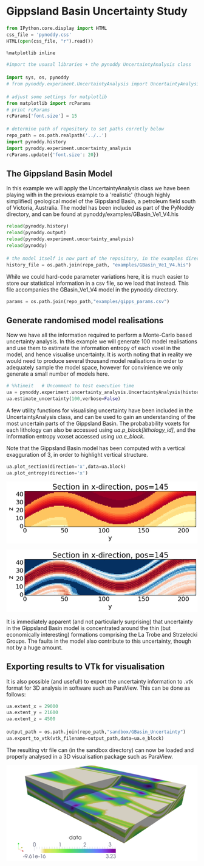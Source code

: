 
Gippsland Basin Uncertainty Study
================


```python
from IPython.core.display import HTML
css_file = 'pynoddy.css'
HTML(open(css_file, "r").read())
```




<link href='http://fonts.googleapis.com/css?family=Alegreya+Sans:100,300,400,500,700,800,900,100italic,300italic,400italic,500italic,700italic,800italic,900italic' rel='stylesheet' type='text/css'>
<link href='http://fonts.googleapis.com/css?family=Arvo:400,700,400italic' rel='stylesheet' type='text/css'>
<link href='http://fonts.googleapis.com/css?family=PT+Mono' rel='stylesheet' type='text/css'>
<link href='http://fonts.googleapis.com/css?family=Shadows+Into+Light' rel='stylesheet' type='text/css'>
<link rel="stylesheet" type="text/css" href="http://fonts.googleapis.com/css?family=Tangerine">
<link href='http://fonts.googleapis.com/css?family=Philosopher:400,700,400italic,700italic' rel='stylesheet' type='text/css'>
<link href='http://fonts.googleapis.com/css?family=Libre+Baskerville:400,400italic' rel='stylesheet' type='text/css'>
<link href='http://fonts.googleapis.com/css?family=Lora:400,400italic' rel='stylesheet' type='text/css'>
<link href='http://fonts.googleapis.com/css?family=Karla:400,400italic' rel='stylesheet' type='text/css'>

<style>

@font-face {
    font-family: "Computer Modern";
    src: url('http://mirrors.ctan.org/fonts/cm-unicode/fonts/otf/cmunss.otf');
}

#notebook_panel { /* main background */
    background: #888;
    color: #f6f6f6;
}

div.cell { /* set cell width to about 80 chars */
    width: 800px;
}

div #notebook { /* centre the content */
    background: #fff; /* white background for content */
    width: 1000px;
    margin: auto;
    padding-left: 1em;
}

#notebook li { /* More space between bullet points */
margin-top:0.8em;
}

/* draw border around running cells */
div.cell.border-box-sizing.code_cell.running { 
    border: 3px solid #111;
}

/* Put a solid color box around each cell and its output, visually linking them together */
div.cell.code_cell {
    background: #ddd;  /* rgba(230,230,230,1.0);  */
    border-radius: 10px; /* rounded borders */
    width: 900px;
    padding: 1em;
    margin-top: 1em;
}

div.text_cell_render{
    font-family: 'Arvo' sans-serif;
    line-height: 130%;
    font-size: 115%;
    width:700px;
    margin-left:auto;
    margin-right:auto;
}


/* Formatting for header cells */
.text_cell_render h1 {
    font-family: 'Alegreya Sans', sans-serif;
    /* font-family: 'Tangerine', serif; */
    /* font-family: 'Libre Baskerville', serif; */
    /* font-family: 'Karla', sans-serif;
    /* font-family: 'Lora', serif; */
    font-size: 50px;
    text-align: center;
    /* font-style: italic; */
    font-weight: 400;
    /* font-size: 40pt; */
    /* text-shadow: 4px 4px 4px #aaa; */
    line-height: 120%;
    color: rgb(12,85,97);
    margin-bottom: .5em;
    margin-top: 0.1em;
    display: block;
}	
.text_cell_render h2 {
    /* font-family: 'Arial', serif; */
    /* font-family: 'Lora', serif; */
    font-family: 'Alegreya Sans', sans-serif;
    font-weight: 700;
    font-size: 24pt;
    line-height: 100%;
    /* color: rgb(171,165,131); */
    color: rgb(12,85,97);
    margin-bottom: 0.1em;
    margin-top: 0.1em;
    display: block;
}	

.text_cell_render h3 {
    font-family: 'Arial', serif;
    margin-top:12px;
    margin-bottom: 3px;
    font-style: italic;
    color: rgb(95,92,72);
}

.text_cell_render h4 {
    font-family: 'Arial', serif;
}

.text_cell_render h5 {
    font-family: 'Alegreya Sans', sans-serif;
    font-weight: 300;
    font-size: 16pt;
    color: grey;
    font-style: italic;
    margin-bottom: .1em;
    margin-top: 0.1em;
    display: block;
}

.text_cell_render h6 {
    font-family: 'PT Mono', sans-serif;
    font-weight: 300;
    font-size: 10pt;
    color: grey;
    margin-bottom: 1px;
    margin-top: 1px;
}

.CodeMirror{
        font-family: "PT Mono";
        font-size: 100%;
}

</style>





```python
%matplotlib inline
```


```python
#import the ususal libraries + the pynoddy UncertaintyAnalysis class

import sys, os, pynoddy
# from pynoddy.experiment.UncertaintyAnalysis import UncertaintyAnalysis

# adjust some settings for matplotlib
from matplotlib import rcParams
# print rcParams
rcParams['font.size'] = 15

# determine path of repository to set paths corretly below
repo_path = os.path.realpath('../..')
import pynoddy.history
import pynoddy.experiment.uncertainty_analysis
rcParams.update({'font.size': 20})

```

The Gippsland Basin Model
-------

In this example we will apply the UncertaintyAnalysis class we have been playing with in the previous example to a 'realistic' (though highly simplified) geological model of the Gippsland Basin, a petroleum field south of Victoria, Australia. The model has been included as part of the PyNoddy directory, and can be found at pynoddy/examples/GBasin_Ve1_V4.his


```python
reload(pynoddy.history)
reload(pynoddy.output)
reload(pynoddy.experiment.uncertainty_analysis)
reload(pynoddy)

# the model itself is now part of the repository, in the examples directory:
history_file = os.path.join(repo_path, "examples/GBasin_Ve1_V4.his")
```

While we could hard-code parameter variations here, it is much easier to store our statistical information in a csv file, so we load that instead. This file accompanies the GBasin_Ve1_V4 model in the pynoddy directory.


```python
params = os.path.join(repo_path,"examples/gipps_params.csv")
```

Generate randomised model realisations
-------------

Now we have all the information required to perform a Monte-Carlo based uncertainty analysis. In this example we will generate 100 model realisations and use them to estimate the information entropy of each voxel in the model, and hence visualise uncertainty. It is worth noting that in reality we would need to produce several thousand model realisations in order to adequately sample the model space, however for convinience we only generate a small number of models here.


```python
# %%timeit   # Uncomment to test execution time
ua = pynoddy.experiment.uncertainty_analysis.UncertaintyAnalysis(history_file,params)
ua.estimate_uncertainty(100,verbose=False)
```

A few utility functions for visualising uncertainty have been included in the UncertaintyAnalysis class, and can be used to gain an understanding of the most uncertain parts of the Gippsland Basin. The probabability voxets for each lithology can also be accessed using *ua.p_block[lithology_id]*, and the information entropy voxset accessed using *ua.e_block*.

Note that the Gippsland Basin model has been computed with a vertical exagguration of 3, in order to highlight vertical structure.


```python
ua.plot_section(direction='x',data=ua.block)
ua.plot_entropy(direction='x')
```


![png](15-Gippsland-Basin-Uncertainty_files/15-Gippsland-Basin-Uncertainty_11_0.png)



![png](15-Gippsland-Basin-Uncertainty_files/15-Gippsland-Basin-Uncertainty_11_1.png)


It is immediately apparent (and not particularly surprising) that uncertainty in the Gippsland Basin model is concentrated around the thin (but economically interesting) formations comprising the La Trobe and Strzelecki Groups. The faults in the model also contribute to this uncertainty, though not by a huge amount.

Exporting results to VTk for visualisation
-----------

It is also possible (and useful!) to export the uncertainty information to .vtk format for 3D analysis in software such as ParaView. This can be done as follows:


```python
ua.extent_x = 29000
ua.extent_y = 21600
ua.extent_z = 4500

output_path = os.path.join(repo_path,"sandbox/GBasin_Uncertainty")
ua.export_to_vtk(vtk_filename=output_path,data=ua.e_block)
```

The resulting vtr file can (in the sandbox directory) can now be loaded and properly analysed in a 3D visualisation package such as ParaView. 

<img src="15-Gippsland-Basin-Uncertainty_files/3D-render.png">


```python

```
